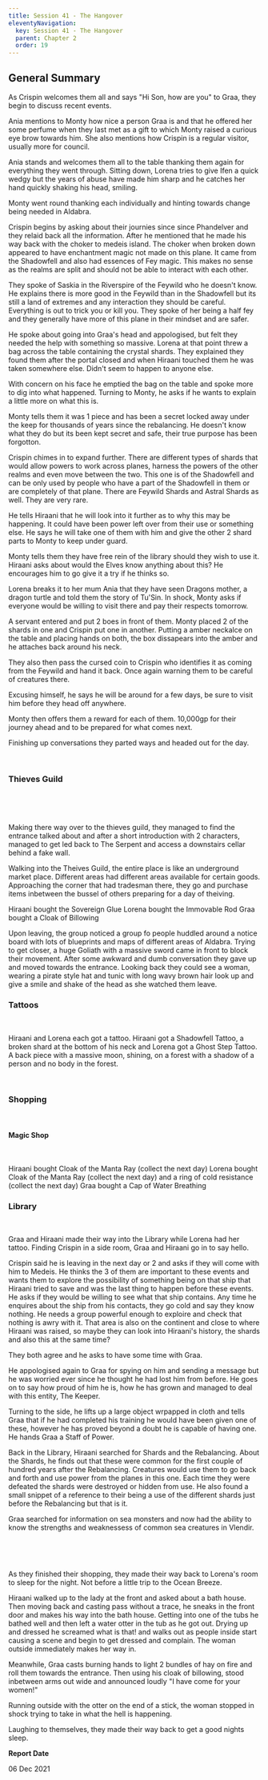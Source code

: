 ```yaml
---
title: Session 41 - The Hangover
eleventyNavigation:
  key: Session 41 - The Hangover
  parent: Chapter 2
  order: 19
---
```


## General Summary

As Crispin welcomes them all and says "Hi Son, how are you" to Graa, they begin to discuss recent events.  

 Ania mentions to Monty how nice a person Graa is and that he offered her some perfume when they last met as a gift to which Monty raised a curious eye brow towards him. She also mentions how Crispin is a regular visitor, usually more for council.  

 Ania stands and welcomes them all to the table thanking them again for everything they went through. Sitting down, Lorena tries to give Ifen a quick wedgy but the years of abuse have made him sharp and he catches her hand quickly shaking his head, smiling.  

 Monty went round thanking each individually and hinting towards change being needed in Aldabra.  

 Crispin begins by asking about their journies since since Phandelver and they relaid back all the information. After he mentioned that he made his way back with the choker to medeis island. The choker when broken down appeared to have enchantment magic not made on this plane. It came from the Shadowfell and also had essences of Fey magic. This makes no sense as the realms are split and should not be able to interact with each other.  

 They spoke of Saskia in the Riverspire of the Feywild who he doesn't know. He explains there is more good in the Feywild than in the Shadowfell but its still a land of extremes and any interaction they should be careful. Everything is out to trick you or kill you. They spoke of her being a half fey and they generally have more of this plane in their mindset and are safer.  

 He spoke about going into Graa's head and appologised, but felt they needed the help with something so massive. Lorena at that point threw a bag across the table containing the crystal shards. They explained they found them after the portal closed and when Hiraani touched them he was taken somewhere else. Didn't seem to happen to anyone else.  

 With concern on his face he emptied the bag on the table and spoke more to dig into what happened. Turning to Monty, he asks if he wants to explain a little more on what this is.  

 Monty tells them it was 1 piece and has been a secret locked away under the keep for thousands of years since the rebalancing. He doesn't know what they do but its been kept secret and safe, their true purpose has been forgotton.  

 Crispin chimes in to expand further. There are different types of shards that would allow powers to work across planes, harness the powers of the other realms and even move between the two. This one is of the Shadowfell and can be only used by people who have a part of the Shadowfell in them or are completely of that plane. There are Feywild Shards and Astral Shards as well. They are very rare.  

 He tells Hiraani that he will look into it further as to why this may be happening. It could have been power left over from their use or something else. He says he will take one of them with him and give the other 2 shard parts to Monty to keep under guard.  

 Monty tells them they have free rein of the library should they wish to use it. Hiraani asks about would the Elves know anything about this? He encourages him to go give it a try if he thinks so.  

 Lorena breaks it to her mum Ania that they have seen Dragons mother, a dragon turtle and told them the story of Tu'Sin. In shock, Monty asks if everyone would be willing to visit there and pay their respects tomorrow.  

 A servant entered and put 2 boes in front of them. Monty placed 2 of the shards in one and Crispin put one in another. Putting a amber neckalce on the table and placing hands on both, the box dissapears into the amber and he attaches back around his neck.  

 They also then pass the cursed coin to Crispin who identifies it as coming from the Feywild and hand it back. Once again warning them to be careful of creatures there.  

 Excusing himself, he says he will be around for a few days, be sure to visit him before they head off anywhere.  

 Monty then offers them a reward for each of them. 10,000gp for their journey ahead and to be prepared for what comes next.  

 Finishing up conversations they parted ways and headed out for the day.  

  

### Thieves Guild

 

  

 Making there way over to the thieves guild, they managed to find the entrance talked about and after a short introduction with 2 characters, managed to get led back to The Serpent and access a downstairs cellar behind a fake wall.  

 Walking into the Theives Guild, the entire place is like an underground market place. Different areas had different areas available for certain goods. Approaching the corner that had tradesman there, they go and purchase items inbetween the bussel of others preparing for a day of theiving.  

 Hiraani bought the Sovereign Glue Lorena bought the Immovable Rod Graa bought a Cloak of Billowing  

 Upon leaving, the group noticed a group fo people huddled around a notice board with lots of blueprints and maps of different areas of Aldabra. Trying to get closer, a huge Goliath with a massive sword came in front to block their movement. After some awkward and dumb conversation they gave up and moved towards the entrance. Looking back they could see a woman, wearing a pirate style hat and tunic with long wavy brown hair look up and give a smile and shake of the head as she watched them leave.  

### Tattoos

 

 Hiraani and Lorena each got a tattoo. Hiraani got a Shadowfell Tattoo, a broken shard at the bottom of his neck and Lorena got a Ghost Step Tattoo. A back piece with a massive moon, shining, on a forest with a shadow of a person and no body in the forest.  

  

### Shopping

 

#### Magic Shop

 

 Hiraani bought Cloak of the Manta Ray (collect the next day) Lorena bought Cloak of the Manta Ray (collect the next day) and a ring of cold resistance (collect the next day) Graa bought a Cap of Water Breathing  

### Library

 

 Graa and Hiraani made their way into the Library while Lorena had her tattoo. Finding Crispin in a side room, Graa and Hiraani go in to say hello.  

 Crispin said he is leaving in the next day or 2 and asks if they will come with him to Medeis. He thinks the 3 of them are important to these events and wants them to explore the possibility of something being on that ship that Hiraani tried to save and was the last thing to happen before these events. He asks if they would be willing to see what that ship contains. Any time he enquires about the ship from his contacts, they go cold and say they know nothing. He needs a group powerful enough to exploire and check that nothing is awry with it. That area is also on the continent and close to where Hiraani was raised, so maybe they can look into Hiraani's history, the shards and also this at the same time?  

 They both agree and he asks to have some time with Graa.  

 He appologised again to Graa for spying on him and sending a message but he was worried ever since he thought he had lost him from before. He goes on to say how proud of him he is, how he has grown and managed to deal with this entity, The Keeper.  

 Turning to the side, he lifts up a large object wrpapped in cloth and tells Graa that if he had completed his training he would have been given one of these, however he has proved beyond a doubt he is capable of having one. He hands Graa a Staff of Power.  

 Back in the Library, Hiraani searched for Shards and the Rebalancing. About the Shards, he finds out that these were common for the first couple of hundred years after the Rebalancing. Creatures would use them to go back and forth and use power from the planes in this one. Each time they were defeated the shards were destroyed or hidden from use. He also found a small snippet of a reference to their being a use of the different shards just before the Rebalancing but that is it.  

 Graa searched for information on sea monsters and now had the ability to know the strengths and weaknessess of common sea creatures in Vlendir.  

  

  

 As they finished their shopping, they made their way back to Lorena's room to sleep for the night. Not before a little trip to the Ocean Breeze.  

 Hiraani walked up to the lady at the front and asked about a bath house. Then moving back and casting pass without a trace, he sneaks in the front door and makes his way into the bath house. Getting into one of the tubs he bathed well and then left a water otter in the tub as he got out. Drying up and dressed he screamed what is that! and walks out as people inside start causing a scene and begin to get dressed and complain. The woman outside immediately makes her way in.  

 Meanwhile, Graa casts burning hands to light 2 bundles of hay on fire and roll them towards the entrance. Then using his cloak of billowing, stood inbetween arms out wide and announced loudly "I have come for your women!"  

 Running outside with the otter on the end of a stick, the woman stopped in shock trying to take in what the hell is happening.  

 Laughing to themselves, they made their way back to get a good nights sleep.

**Report Date**

06 Dec 2021